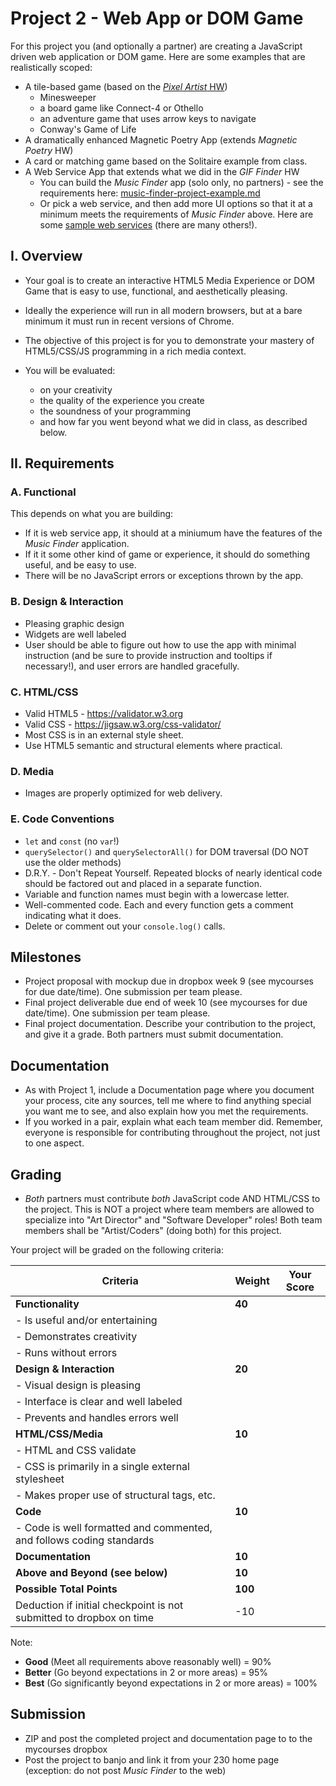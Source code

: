 # Project 2 - Web App or DOM Game

For this project you (and optionally a partner) are creating a JavaScript driven web application or DOM game. Here are some examples that are realistically scoped:

- A tile-based game (based on the [*Pixel Artist* HW](../notes/HW-pixel-artist.md))
     - Minesweeper
     - a board game like Connect-4 or Othello
     - an adventure game that uses arrow keys to navigate
     - Conway's Game of Life
- A dramatically enhanced Magnetic Poetry App (extends *Magnetic Poetry* HW)
- A card or matching game based on the Solitaire example from class.
- A Web Service App that extends what we did in the *GIF Finder* HW
    - You can build the *Music Finder* app (solo only, no partners) - see the requirements here: [music-finder-project-example.md](_supporting-files/music-finder-project-example.md)
    - Or pick a web service, and then add more UI options so that it at a minimum meets the requirements of *Music Finder* above. Here are some [sample web services](_supporting-files/sample-web-services.md) (there are many others!).

## I. Overview
- Your goal is to create an interactive HTML5 Media Experience or DOM Game that is easy to use, functional, and aesthetically pleasing.

- Ideally the experience will run in all modern browsers, but at a bare minimum it must run in recent versions of Chrome.

- The objective of this project is for you to demonstrate your mastery of HTML5/CSS/JS programming in a rich media context. 

- You will be evaluated:
    - on your creativity
    - the quality of the experience you create
    - the soundness of your programming
    - and how far you went beyond what we did in class, as described below.

## II. Requirements

### A. Functional
This depends on what you are building:

- If it is web service app, it should at a miniumum have the features of the *Music Finder* application. 
- If it it some other kind of game or experience, it should do something useful, and be easy to use.
- There will be no JavaScript errors or exceptions thrown by the app.

### B. Design & Interaction
- Pleasing graphic design
- Widgets are well labeled
- User should be able to figure out how to use the app with minimal instruction (and be sure to provide instruction and tooltips if necessary!), and user errors are handled gracefully.


### C. HTML/CSS
- Valid HTML5 - https://validator.w3.org
- Valid CSS - https://jigsaw.w3.org/css-validator/
- Most CSS is in an external style sheet.
- Use HTML5 semantic and structural elements where practical.

### D. Media
- Images are properly optimized for web delivery.

### E. Code Conventions
- `let` and `const` (no `var`!)
- `querySelector()` and `querySelectorAll()` for DOM traversal (DO NOT use the older methods)
- D.R.Y. - Don't Repeat Yourself. Repeated blocks of nearly identical code should be factored out and placed in a separate function.
- Variable and function names must begin with a lowercase letter.
- Well-commented code. Each and every function gets a comment indicating what it does.
- Delete or comment out your `console.log()` calls.

## Milestones
- Project proposal with mockup due in dropbox week 9 (see mycourses for due date/time). One submission per team please.
- Final project deliverable due end of week 10 (see mycourses for due date/time). One submission per team please.
- Final project documentation. Describe your contribution to the project, and give it a grade. Both partners must submit documentation.

## Documentation
- As with Project 1, include a Documentation page where you document your process, cite any sources, tell me where to find anything special you want me to see, and also explain how you met the requirements.
- If you worked in a pair, explain what each team member did. Remember, everyone is responsible for contributing throughout the project, not just to one aspect.

## Grading
- *Both* partners must contribute *both* JavaScript code AND HTML/CSS to the project. This is NOT a project where team members are allowed to specialize into "Art Director" and "Software Developer" roles! Both team members shall be "Artist/Coders" (doing both) for this project.

Your project will be graded on the following criteria:

| Criteria | Weight | Your Score |
| -------- | ------ | ---------- |
| **Functionality** | **40** | |
|  - Is useful and/or entertaining | |
|  - Demonstrates creativity | |
|  - Runs without errors | |
| **Design & Interaction** | **20** | |
|  - Visual design is pleasing | |
|  - Interface is clear and well labeled | |
|  - Prevents and handles errors well | |
| **HTML/CSS/Media**  | **10** | |
|  - HTML and CSS validate | |
|  - CSS is primarily in a single external stylesheet | |
|  - Makes proper use of structural tags, etc. | |
| **Code**  | **10** | |
|  - Code is well formatted and commented, and follows coding standards | |
| **Documentation** | **10** | |
| **Above and Beyond (see below)** | **10** | |
| **Possible Total Points** | **100** | |
| Deduction if initial checkpoint is not submitted to dropbox on time | -10 | |

Note:
- **Good** (Meet all requirements above reasonably well) = 90%
- **Better** (Go beyond expectations in 2 or more areas) = 95%
- **Best** (Go significantly beyond expectations in 2 or more areas) = 100%

## Submission
- ZIP and post the completed project and documentation page to to the mycourses dropbox
- Post the project to banjo and link it from your 230 home page (exception: do not post *Music Finder* to the web)
